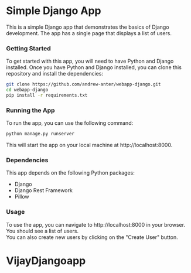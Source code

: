# Simple Django App
This is a simple Django app that demonstrates the basics of Django development. The app has a single page that displays a list of users.

### Getting Started
To get started with this app, you will need to have Python and Django installed. Once you have Python and Django installed, you can clone this repository and install the dependencies:
```bash
git clone https://github.com/andrew-anter/webapp-django.git
cd webapp-django
pip install -r requirements.txt
```


### Running the App

To run the app, you can use the following command:

```bash
python manage.py runserver
```

This will start the app on your local machine at http://localhost:8000.

### Dependencies
This app depends on the following Python packages:
<ul>
<li>Django
<li>Django Rest Framework
<li>Pillow
</ul>

### Usage

To use the app, you can navigate to http://localhost:8000 in your browser. You should see a list of users.<br>
You can also create new users by clicking on the "Create User" button.
# VijayDjangoapp
